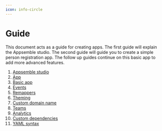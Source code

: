 ```yaml
---
icon: info-circle
---
```


# Guide

This document acts as a guide for creating apps. The first guide will explain the Appsemble studio.
The second guide will guide you to create a simple person registration app. The follow up guides
continue on this basic app to add more advanced features.

1. [Appsemble studio](studio.md)
2. [App](App.md)
3. [Basic app](basic-app.md)
4. [Events](events.md)
5. [Remappers](/docs/reference/remapper)
6. [Theming](theming.md)
7. [Custom domain name](dns.md)
8. [Teams](teams.md)
9. [Analytics](analytics.md)
10. [Custom dependencies](custom-dependencies.md)
11. [YAML syntax](yaml-syntax.md)
